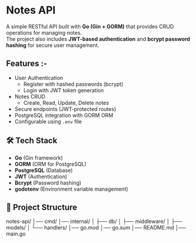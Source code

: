 # Notes API

A simple RESTful API built with **Go (Gin + GORM)** that provides CRUD operations for managing notes.  
The project also includes **JWT-based authentication** and **bcrypt password hashing** for secure user management.

## Features :-
- User Authentication
  - Register with hashed passwords (bcrypt)
  - Login with JWT token generation
- Notes CRUD
  - Create, Read, Update, Delete notes
- Secure endpoints (JWT-protected routes)
- PostgreSQL integration with GORM ORM
- Configurable using `.env` file

## 🛠️ Tech Stack
- **Go** (Gin framework)
- **GORM** (ORM for PostgreSQL)
- **PostgreSQL** (Database)
- **JWT** (Authentication)
- **Bcrypt** (Password hashing)
- **godotenv** (Environment variable management)

## 📂 Project Structure

notes-api/
│── cmd/
│── internal/
│ ├── db/
│ ├── middleware/
│ ├── models/
│ └── handlers/
│── go.mod
│── go.sum
│── README.md
│── main.go